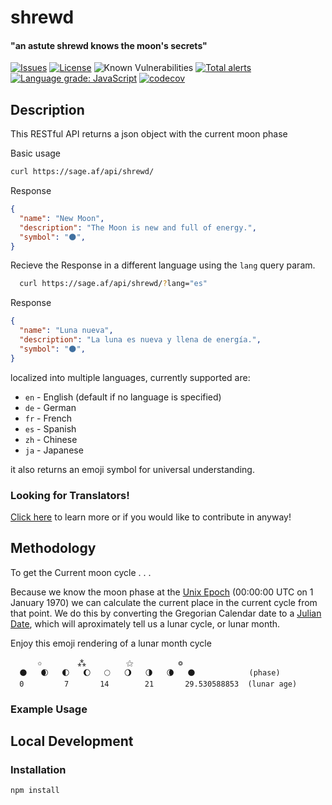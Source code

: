 shrewd
=========

#### "an astute shrewd knows the moon's secrets"


[![Issues](https://img.shields.io/github/issues/free-ignorance/shrewd.svg)](https://github.com/free-ignorance/shrewd/issues)
[![License](https://img.shields.io/badge/license-GPL-blue.svg)](https://github.com/free-ignorance/shrewd/blob/main/LICENSE)
![Known Vulnerabilities](https://snyk.io/test/github/free-ignorance/shrewd/badge.svg)
[![Total alerts](https://img.shields.io/lgtm/alerts/g/free-ignorance/shrewd.svg?logo=lgtm&logoWidth=18)](https://lgtm.com/projects/g/free-ignorance/shrewd/alerts/)
[![Language grade: JavaScript](https://img.shields.io/lgtm/grade/javascript/g/free-ignorance/shrewd.svg?logo=lgtm&logoWidth=18)](https://lgtm.com/projects/g/free-ignorance/shrewd/context:javascript)
[![codecov](https://codecov.io/gh/free-ignorance/shrewd/branch/main/graph/badge.svg)](https://codecov.io/gh/free-ignorance/shrewd)



## Description


This RESTful API returns a json object with the current moon phase

Basic usage

```bash
curl https://sage.af/api/shrewd/
```

Response

```json
{
  "name": "New Moon",
  "description": "The Moon is new and full of energy.",
  "symbol": "🌑",
}
```

Recieve the Response in a different language using the `lang` query param.

```bash
  curl https://sage.af/api/shrewd/?lang="es"
```

Response

```json
{
  "name": "Luna nueva",
  "description": "La luna es nueva y llena de energía.",
  "symbol": "🌑",
}
```
localized into multiple languages, currently supported are:
* `en` - English (default if no language is specified)
* `de` - German
* `fr` - French
* `es` - Spanish
* `zh` - Chinese
* `ja` - Japanese

it also returns an emoji symbol for universal understanding.

### Looking for Translators! 

[Click here](https://github.com/free-ignorance/shrewd/blob/main/docs/CONTRIBUTING.md) to learn more or if you would like to contribute in anyway! 


## Methodology

To get the Current moon cycle . . .

Because we know the moon phase at the [Unix Epoch](https://en.wikipedia.org/wiki/Unix_time) (00:00:00 UTC on 1 January 1970) we can calculate the current place in the current cycle from that point. We do this by converting the Gregorian Calendar date to a [Julian Date](https://en.wikipedia.org/wiki/Julian_day), which will aproximately tell us a lunar cycle, or lunar month.

Enjoy this emoji rendering of a lunar month cycle

```
      ✩        ⁂         ⚝          ❂
  🌑   🌒   🌓   🌔   🌕   🌖   🌗   🌘   🌑            (phase)
  0         7       14        21       29.530588853  (lunar age)

```

### Example Usage



## Local Development

### Installation

```
npm install
```

